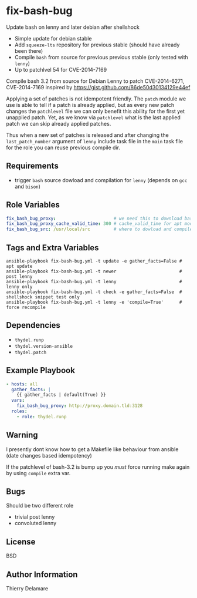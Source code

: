 # fix-bash-bug

Update bash on lenny and later debian after shellshock

- Simple update for debian stable
- Add `squeeze-lts` repository for previous stable (should have already been there)
- Compile `bash` from source for previous previous stable (only tested with `lenny`)
- Up to patchlvel 54 for CVE-2014-7169

Compile bash 3.2 from source for Debian Lenny to patch CVE-2014-6271, CVE-2014-7169
inspired by https://gist.github.com/86de50d30134129e44ef

Applying a set of patches is not idempotent friendly.  The `patch`
module we use is able to tell if a patch is already applied, but as
every new patch changes the `patchlevel` file we can only benefit
this ability for the first yet unapplied patch. Yet, as we know via
`patchlevel` what is the last applied patch we can skip already
applied patches.

Thus when a new set of patches is released and after changing the
`last_patch_number` argument of `lenny` include task file in the
`main` task file for the role you can reuse previous compile dir.

## Requirements

- trigger `bash` source dowload and compilation for `lenny` (depends on `gcc` and `bison`)

## Role Variables

``` yaml
fix_bash_bug_proxy:                      # we need this to download bash sources, OK if empty
fix_bash_bug_proxy_cache_valid_time: 300 # cache_valid_time for apt module
fix_bash_bug_src: /usr/local/src         # where to dowload and compile bash-3.2 for lenny
```

## Tags and Extra Variables

``` ShellSession
ansible-playbook fix-bash-bug.yml -t update -e gather_facts=False # apt update
ansible-playbook fix-bash-bug.yml -t newer                        # post lenny
ansible-playbook fix-bash-bug.yml -t lenny                        # lenny only
ansible-playbook fix-bash-bug.yml -t check -e gather_facts=False  # shellshock snippet test only
ansible-playbook fix-bash-bug.yml -t lenny -e 'compile=True'      # force recompile
```

## Dependencies

- `thydel.runp`
- `thydel.version-ansible`
- `thydel.patch`

## Example Playbook

``` yaml
- hosts: all
  gather_facts: |
    {{ gather_facts | default(True) }}
  vars:
    fix_bash_bug_proxy: http://proxy.domain.tld:3128
  roles:
    - role: thydel.runp
```

## Warning

I presently dont know how to get a Makefile like behaviour from
ansible (date changes based idempotency)

If the patchlevel of bash-3.2 is bump up you *must* force running make
again by using `compile` extra var.

## Bugs

Should be two different role
- trivial post lenny
- convoluted lenny

## License

BSD

## Author Information

Thierry Delamare

